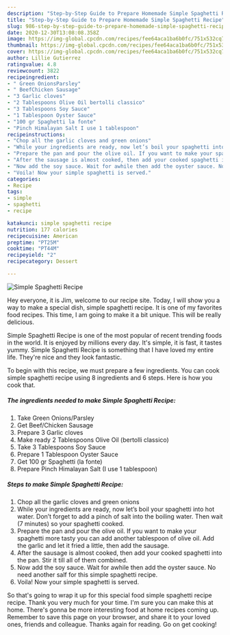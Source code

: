 ```yaml
---
description: "Step-by-Step Guide to Prepare Homemade Simple Spaghetti Recipe"
title: "Step-by-Step Guide to Prepare Homemade Simple Spaghetti Recipe"
slug: 986-step-by-step-guide-to-prepare-homemade-simple-spaghetti-recipe
date: 2020-12-30T13:08:08.358Z
image: https://img-global.cpcdn.com/recipes/fee64aca1ba6b0fc/751x532cq70/simple-spaghetti-recipe-recipe-main-photo.jpg
thumbnail: https://img-global.cpcdn.com/recipes/fee64aca1ba6b0fc/751x532cq70/simple-spaghetti-recipe-recipe-main-photo.jpg
cover: https://img-global.cpcdn.com/recipes/fee64aca1ba6b0fc/751x532cq70/simple-spaghetti-recipe-recipe-main-photo.jpg
author: Lillie Gutierrez
ratingvalue: 4.8
reviewcount: 3822
recipeingredient:
- " Green OnionsParsley"
- " BeefChicken Sausage"
- "3 Garlic cloves"
- "2 Tablespoons Olive Oil bertolli classico"
- "3 Tablespoons Soy Sauce"
- "1 Tablespoon Oyster Sauce"
- "100 gr Spaghetti la fonte"
- "Pinch Himalayan Salt I use 1 tablespoon"
recipeinstructions:
- "Chop all the garlic cloves and green onions"
- "While your ingredients are ready, now let’s boil your spaghetti into hot water. Don’t forget to add a pinch of salt into the boiling water. Then wait (7 minutes) so your spaghetti cooked."
- "Prepare the pan and pour the olive oil. If you want to make your spaghetti more tasty you can add another tablespoon of olive oil. Add the garlic and let it fried a little, then add the sausage."
- "After the sausage is almost cooked, then add your cooked spaghetti into the pan. Stir it till all of them combined."
- "Now add the soy sauce. Wait for awhile then add the oyster sauce. No need another salf for this simple spaghetti recipe."
- "Voila! Now your simple spaghetti is served."
categories:
- Recipe
tags:
- simple
- spaghetti
- recipe

katakunci: simple spaghetti recipe 
nutrition: 177 calories
recipecuisine: American
preptime: "PT25M"
cooktime: "PT44M"
recipeyield: "2"
recipecategory: Dessert

---
```



![Simple Spaghetti Recipe](https://img-global.cpcdn.com/recipes/fee64aca1ba6b0fc/751x532cq70/simple-spaghetti-recipe-recipe-main-photo.jpg)

Hey everyone, it is Jim, welcome to our recipe site. Today, I will show you a way to make a special dish, simple spaghetti recipe. It is one of my favorites food recipes. This time, I am going to make it a bit unique. This will be really delicious.

Simple Spaghetti Recipe is one of the most popular of recent trending foods in the world. It is enjoyed by millions every day. It's simple, it is fast, it tastes yummy. Simple Spaghetti Recipe is something that I have loved my entire life. They're nice and they look fantastic.




To begin with this recipe, we must prepare a few ingredients. You can cook simple spaghetti recipe using 8 ingredients and 6 steps. Here is how you cook that.

<!--inarticleads1-->

##### The ingredients needed to make Simple Spaghetti Recipe:

1. Take  Green Onions/Parsley
1. Get  Beef/Chicken Sausage
1. Prepare 3 Garlic cloves
1. Make ready 2 Tablespoons Olive Oil (bertolli classico)
1. Take 3 Tablespoons Soy Sauce
1. Prepare 1 Tablespoon Oyster Sauce
1. Get 100 gr Spaghetti (la fonte)
1. Prepare Pinch Himalayan Salt (I use 1 tablespoon)




<!--inarticleads2-->

##### Steps to make Simple Spaghetti Recipe:

1. Chop all the garlic cloves and green onions
1. While your ingredients are ready, now let’s boil your spaghetti into hot water. Don’t forget to add a pinch of salt into the boiling water. Then wait (7 minutes) so your spaghetti cooked.
1. Prepare the pan and pour the olive oil. If you want to make your spaghetti more tasty you can add another tablespoon of olive oil. Add the garlic and let it fried a little, then add the sausage.
1. After the sausage is almost cooked, then add your cooked spaghetti into the pan. Stir it till all of them combined.
1. Now add the soy sauce. Wait for awhile then add the oyster sauce. No need another salf for this simple spaghetti recipe.
1. Voila! Now your simple spaghetti is served.




So that's going to wrap it up for this special food simple spaghetti recipe recipe. Thank you very much for your time. I'm sure you can make this at home. There's gonna be more interesting food at home recipes coming up. Remember to save this page on your browser, and share it to your loved ones, friends and colleague. Thanks again for reading. Go on get cooking!
